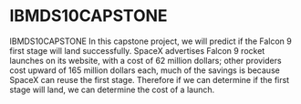 # IBMDS10CAPSTONE
IBMDS10CAPSTONE 
In this capstone project, we will predict if the Falcon 9 first stage will land successfully. SpaceX advertises Falcon 9 rocket launches on its website, 
with a cost of 62 million dollars;  other providers cost upward of 165 million dollars each, much of the savings is because SpaceX can reuse the first stage. 
Therefore if we can determine if the first stage will land, we can determine the cost of a launch. 
